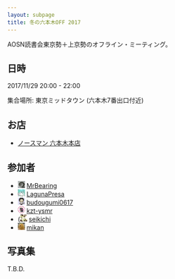 ```yaml
---
layout: subpage
title: 冬の六本木OFF 2017
---
```


AOSN読書会東京勢＋上京勢のオフライン・ミーティング。

## 日時

2017/11/29 20:00 - 22:00

集合場所: 東京ミッドタウン (六本木7番出口付近)

## お店

* [ノースマン 六本木本店](https://www.hotpepper.jp/strJ001136973/)

## 参加者

* [![](/images/users/MrBearing_16.png "MrBearing")](https://github.com/MrBearing) [MrBearing](https://github.com/MrBearing)
* [![](/images/users/LagunaPresa_16.png "LagunaPresa")](https://github.com/LagunaPresa) [LagunaPresa](https://github.com/LagunaPresa)
* [![](/images/users/budougumi0617_16.png "budougumi0617")](https://github.com/budougumi0617) [budougumi0617](https://github.com/budougumi0617)
* [![](/images/users/kzt-ysmr_16.png "kzt-ysmr")](https://github.com/kzt-ysmr) [kzt-ysmr](https://github.com/kzt-ysmr)
* ([![](/images/users/seikichi_16.png "seikichi")](https://github.com/seikichi) [seikichi](https://github.com/seikichi)
* [![](/images/users/mikan_16.png "mikan")](https://github.com/mikan) [mikan](https://github.com/mikan)

## 写真集

T.B.D.
